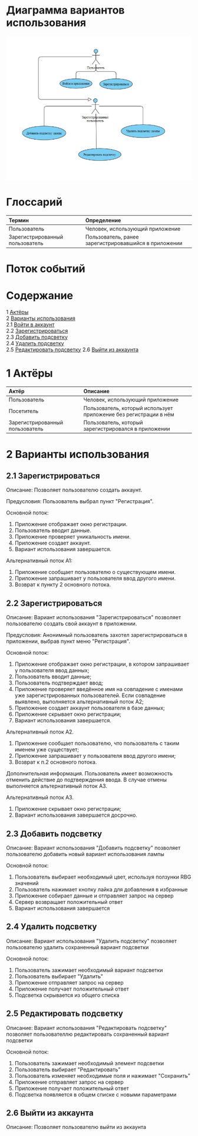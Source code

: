 # Диаграмма вариантов использования

![Диаграмма вариантов использования](https://github.com/chipsHunter/rgb-lapm-with-remote-control/blob/main/docs/diagrams/usecase.jpg) 
  
# Глоссарий

| Термин | Определение |
|:--|:--|
| Пользователь | Человек, использующий приложение |
| Зарегистрированный пользователь | Пользователь, ранее зарегистрировавшийся в приложении |
  
# Поток событий 

# Содержание
1 [Актёры](#actors)  
2 [Варианты использования](#use_case)  
2.1 [Войти в аккаунт](#sign_in_to_your_account)  
2.2 [Зарегистрироваться](#sign_up)    
2.3 [Добавить подсветку](#add_color)  
2.4 [Удалить подсветку](#delete_color)  
2.5 [Редактировать подсветку](#edit_color)
2.6 [Выйти из аккаунта](#log_out)


<a name="actors"/>

# 1 Актёры

| Актёр | Описание |
|:--|:--|
| Пользователь | Человек, использующий приложение |
| Посетитель | Пользователь, который использует приложение без регистрации в нём |
| Зарегистрированный пользователь | Пользователь, который зарегистрировался в приложении |

<a name="use_case"/>

# 2 Варианты использования

<a name="sign_in_to_your_account"/>

## 2.1 Зарегистрироваться
Описание: Позволяет пользователю создать аккаунт.

Предусловия: Пользователь выбрал пункт "Регистрация".

Основной поток:
1. Приложение отображает окно регистрации.
2. Пользователь вводит данные.
3. Приложение проверяет уникальность имени.
4. Приложение создает аккаунт.
5. Вариант использования завершается.

Альтернативный поток А1:
1. Приложение сообщает пользователю о существующем имени.
2. Приложение запрашивает у пользователя ввод другого имени.
3. Возврат к пункту 2 основного потока.

<a name="sign_up"/>

## 2.2 Зарегистрироваться
Описание: Вариант использования "Зарегистрироваться" позволяет пользователю создать свой аккаунт в приложении.  

Предусловия: Анонимный пользователь захотел зарегистрироваться в приложении, выбрав пункт меню "Регистрация".  

Основной поток:
1. Приложение отображает окно регистрации, в котором запрашивает у пользователя ввод данных;
2. Пользователь вводит данные;
3. Пользователь подтверждает ввод;
4. Приложение проверяет введённое имя на совпадение с именами уже зарегистрированных пользователей. Если совпадение выявлено, выполняется альтернативный поток А2;
5. Приложение создает аккаунт пользователя в базе данных;
6. Приложение скрывает окно регистрации;
7. Вариант использования завершается.

Альтернативный поток А2.
1. Приложение сообщает пользователю, что пользователь с таким именем уже существует;
2. Приложение запрашивает у пользователя ввод другого имени;
3. Возврат к п.2 основного потока.

Дополнительная информация. Пользователь имеет возможность отменить действие до подтверждения ввода. В случае отмены выполняется альтернативный поток А3.

Альтернативный поток А3.
1. Приложение скрывает окно регистрации;
2. Вариант использования завершается досрочно.

<a name="add_color"/>

## 2.3 Добавить подсветку

Описание: Вариант использования "Добавить подсветку" позволяет пользователю добавить новый вариант использования лампы

Основной поток:
1. Пользователь выбирает необходимый цвет, используя ползунки RBG значений
2. Пользователь нажимает кнопку лайка для добавления в избранные
3. Приложение собирает данные и отправляет запрос на сервер
4. Сервер возвращает положительный ответ
5. Вариант использования завершается

<a name="delete_color"/>

## 2.4 Удалить подсветку

Описание: Вариант использования "Удалить подсветку" позволяет пользователю удалить сохраненный вариант подсветки

Основной поток:
1. Пользователь зажимает необходимый вариант подсветки
2. Пользователь выбирает "Удалить"
3. Приложение отправляет запрос на сервер
4. Приложение получает положительный ответ
5. Подсветка скрывается из общего списка

<a name="edit_color"/>

## 2.5 Редактировать подсветку

Описание: Вариант использования "Редактировать подсветку" позволяет пользователлю редактировать сохраненный вариант подсветки

Основной поток:
1. Пользователь зажимает необходимый элемент подсветки
2. Пользователь выбирает "Редактировать"
3. Пользователь изменяет необходимые поля и нажимает "Сохранить"
4. Приложение отправляет запрос на сервер
5. Приложение получает положительный ответ
6. Подсветка появляется в общем списке с новыми параметрами

<a name="log_out"/>

## 2.6 Выйти из аккаунта

Описание: Позволяет пользователю выйти из аккаунта
